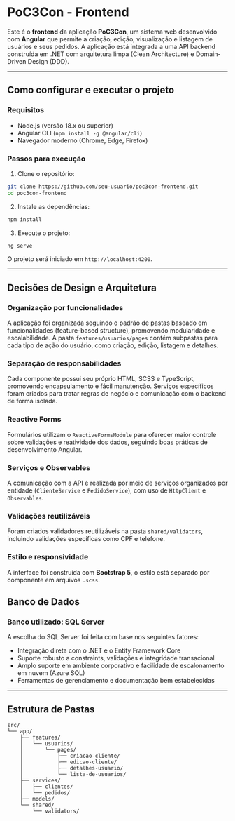 # PoC3Con - Frontend

Este é o **frontend** da aplicação **PoC3Con**, um sistema web desenvolvido com **Angular** que permite a criação, edição, visualização e listagem de usuários e seus pedidos. A aplicação está integrada a uma API backend construída em .NET com arquitetura limpa (Clean Architecture) e Domain-Driven Design (DDD).

---

## Como configurar e executar o projeto

### Requisitos

- Node.js (versão 18.x ou superior)
- Angular CLI (`npm install -g @angular/cli`)
- Navegador moderno (Chrome, Edge, Firefox)

### Passos para execução

1. Clone o repositório:

```bash
git clone https://github.com/seu-usuario/poc3con-frontend.git
cd poc3con-frontend
```

2. Instale as dependências:

```bash
npm install
```

3. Execute o projeto:

```bash
ng serve
```

O projeto será iniciado em `http://localhost:4200`.

---

## Decisões de Design e Arquitetura

### Organização por funcionalidades

A aplicação foi organizada seguindo o padrão de pastas baseado em funcionalidades (feature-based structure), promovendo modularidade e escalabilidade. A pasta `features/usuarios/pages` contém subpastas para cada tipo de ação do usuário, como criação, edição, listagem e detalhes.

### Separação de responsabilidades

Cada componente possui seu próprio HTML, SCSS e TypeScript, promovendo encapsulamento e fácil manutenção. Serviços específicos foram criados para tratar regras de negócio e comunicação com o backend de forma isolada.

### Reactive Forms

Formulários utilizam o `ReactiveFormsModule` para oferecer maior controle sobre validações e reatividade dos dados, seguindo boas práticas de desenvolvimento Angular.

### Serviços e Observables

A comunicação com a API é realizada por meio de serviços organizados por entidade (`ClienteService` e `PedidoService`), com uso de `HttpClient` e `Observables`.

### Validações reutilizáveis

Foram criados validadores reutilizáveis na pasta `shared/validators`, incluindo validações específicas como CPF e telefone.

### Estilo e responsividade

A interface foi construída com **Bootstrap 5**, o estilo está separado por componente em arquivos `.scss`.


## Banco de Dados

### Banco utilizado: SQL Server

A escolha do SQL Server foi feita com base nos seguintes fatores:

- Integração direta com o .NET e o Entity Framework Core
- Suporte robusto a constraints, validações e integridade transacional
- Amplo suporte em ambiente corporativo e facilidade de escalonamento em nuvem (Azure SQL)
- Ferramentas de gerenciamento e documentação bem estabelecidas

---

## Estrutura de Pastas

```
src/
└── app/
    ├── features/
    │   └── usuarios/
    │       └── pages/
    │           ├── criacao-cliente/
    │           ├── edicao-cliente/
    │           ├── detalhes-usuario/
    │           └── lista-de-usuarios/
    ├── services/
    │   ├── clientes/
    │   └── pedidos/
    ├── models/
    └── shared/
        └── validators/
```
